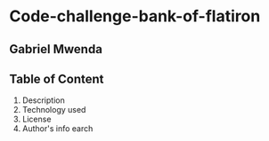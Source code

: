 # Code-challenge-bank-of-flatiron

## Gabriel Mwenda

## Table of Content

1. Description
2. Technology used
3. License
4. Author's info
earch 
